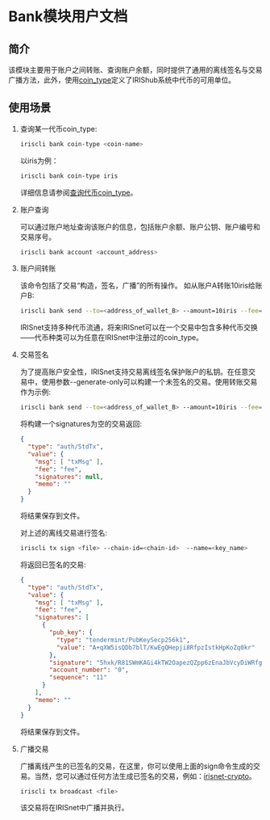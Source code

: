 # Bank模块用户文档

## 简介 
该模块主要用于账户之间转账、查询账户余额，同时提供了通用的离线签名与交易广播方法，此外，使用[coin_type](./basic-concepts/coin-type.md)定义了IRIShub系统中代币的可用单位。


## 使用场景

1. 查询某一代币coin_type:
    ```bash
    iriscli bank coin-type <coin-name>
    ```
    
    以iris为例：
    ```bash
    iriscli bank coin-type iris
    ```
    
    详细信息请参阅[查询代币coin_type](./basic-concepts/coin-type.md#查询代币coin_type)。

2. 账户查询

    可以通过账户地址查询该账户的信息，包括账户余额、账户公钥、账户编号和交易序号。
    ```bash
    iriscli bank account <account_address>
    ```

3. 账户间转账
    
    该命令包括了交易“构造，签名，广播”的所有操作。 如从账户A转账10iris给账户B:
    ```bash
    iriscli bank send --to=<address_of_wallet_B> --amount=10iris --fee=0.3iris --from=<key_name_of_wallet_A> --chain-id=<chain-id>
    ```
    IRISnet支持多种代币流通，将来IRISnet可以在一个交易中包含多种代币交换——代币种类可以为任意在IRISnet中注册过的coin_type。

4. 交易签名

    为了提高账户安全性，IRISnet支持交易离线签名保护账户的私钥。在任意交易中，使用参数--generate-only可以构建一个未签名的交易。使用转账交易作为示例:
    ```bash
    iriscli bank send --to=<address_of_wallet_B> --amount=10iris --fee=0.3iris --from=<key_name_of_wallet_A> --generate-only
    ```
    将构建一个signatures为空的交易返回:
    ```json
    {
      "type": "auth/StdTx",
      "value": {
        "msg": [ "txMsg" ],
        "fee": "fee",
        "signatures": null,
        "memo": ""
      }
    }
    ```
    将结果保存到文件<file>。
    
    对上述的离线交易进行签名:
    ```bash
    iriscli tx sign <file> --chain-id=<chain-id>  --name=<key_name>
    ```
    将返回已签名的交易:
    ```json
    {
      "type": "auth/StdTx",
      "value": {
        "msg": [ "txMsg" ],
        "fee": "fee",
        "signatures": [
          {
            "pub_key": {
              "type": "tendermint/PubKeySecp256k1",
              "value": "A+qXW5isQDb7blT/KwEgQHepji8RfpzIstkHpKoZq0kr"
            },
            "signature": "5hxk/R81SWmKAGi4kTW2OapezQZpp6zEnaJbVcyDiWRfgBm4Uejq8+CDk6uzk0aFSgAZzz06E014UkgGpelU7w==",
            "account_number": "0",
            "sequence": "11"
          }
        ],
        "memo": ""
      }
    }
    ```
    将结果保存到文件<file>。
    
5. 广播交易

    广播离线产生的已签名的交易，在这里，你可以使用上面的sign命令生成的交易。当然，您可以通过任何方法生成已签名的交易，例如：[irisnet-crypto](https://github.com/irisnet/irisnet-crypto)。
    ```bash
    iriscli tx broadcast <file>
    ```
    该交易将在IRISnet中广播并执行。
     
